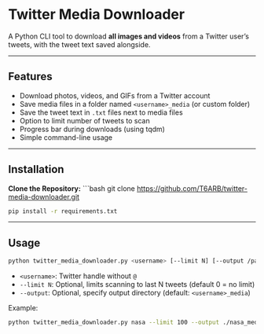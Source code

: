 # Twitter Media Downloader

A Python CLI tool to download **all images and videos** from a Twitter user’s tweets, with the tweet text saved alongside.

---

## Features

- Download photos, videos, and GIFs from a Twitter account  
- Save media files in a folder named `<username>_media` (or custom folder)  
- Save the tweet text in `.txt` files next to media files  
- Option to limit number of tweets to scan  
- Progress bar during downloads (using tqdm)  
- Simple command-line usage  

---

## Installation

**Clone the Repository:**
    ```bash
    git clone https://github.com/T6ARB/twitter-media-downloader.git
    
```bash
pip install -r requirements.txt
```

---

## Usage

```bash
python twitter_media_downloader.py <username> [--limit N] [--output /path/to/folder]
```

- `<username>`: Twitter handle without `@`  
- `--limit N`: Optional, limits scanning to last N tweets (default 0 = no limit)  
- `--output`: Optional, specify output directory (default: `<username>_media`)

Example:

```bash
python twitter_media_downloader.py nasa --limit 100 --output ./nasa_media
```

